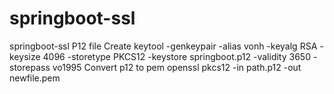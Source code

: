 # springboot-ssl
springboot-ssl
P12 file Create
keytool -genkeypair -alias vonh -keyalg RSA -keysize 4096 -storetype PKCS12 -keystore springboot.p12 -validity 3650 -storepass vo1995
Convert p12 to pem
openssl pkcs12 -in path.p12 -out newfile.pem